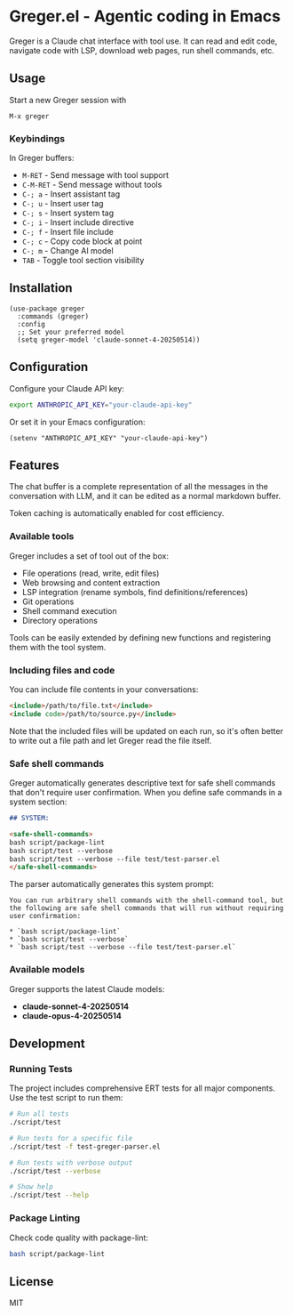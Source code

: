 # Greger.el - Agentic coding in Emacs

Greger is a Claude chat interface with tool use. It can read and edit code, navigate code with LSP, download web pages, run shell commands, etc.

## Usage

Start a new Greger session with

```
M-x greger
```

### Keybindings

In Greger buffers:

- `M-RET` - Send message with tool support
- `C-M-RET` - Send message without tools
- `C-; a` - Insert assistant tag
- `C-; u` - Insert user tag
- `C-; s` - Insert system tag
- `C-; i` - Insert include directive
- `C-; f` - Insert file include
- `C-; c` - Copy code block at point
- `C-; m` - Change AI model
- `TAB` - Toggle tool section visibility

## Installation

```emacs-lisp
(use-package greger
  :commands (greger)
  :config
  ;; Set your preferred model
  (setq greger-model 'claude-sonnet-4-20250514))
```

## Configuration

Configure your Claude API key:

```bash
export ANTHROPIC_API_KEY="your-claude-api-key"
```

Or set it in your Emacs configuration:

```elisp
(setenv "ANTHROPIC_API_KEY" "your-claude-api-key")
```

## Features

The chat buffer is a complete representation of all the messages in the conversation with LLM, and it can be edited as a normal markdown buffer.

Token caching is automatically enabled for cost efficiency.

### Available tools

Greger includes a set of tool out of the box:

- File operations (read, write, edit files)
- Web browsing and content extraction
- LSP integration (rename symbols, find definitions/references)
- Git operations
- Shell command execution
- Directory operations

Tools can be easily extended by defining new functions and registering them with the tool system.

### Including files and code

You can include file contents in your conversations:

```markdown
<include>/path/to/file.txt</include>
<include code>/path/to/source.py</include>
```

Note that the included files will be updated on each run, so it's often better to write out a file path and let Greger read the file itself.

### Safe shell commands

Greger automatically generates descriptive text for safe shell commands that don't require user confirmation. When you define safe commands in a system section:

```markdown
## SYSTEM:

<safe-shell-commands>
bash script/package-lint
bash script/test --verbose
bash script/test --verbose --file test/test-parser.el
</safe-shell-commands>
```

The parser automatically generates this system prompt:

```
You can run arbitrary shell commands with the shell-command tool, but the following are safe shell commands that will run without requiring user confirmation:

* `bash script/package-lint`
* `bash script/test --verbose`
* `bash script/test --verbose --file test/test-parser.el`
```

### Available models

Greger supports the latest Claude models:

- **claude-sonnet-4-20250514**
- **claude-opus-4-20250514**

## Development

### Running Tests

The project includes comprehensive ERT tests for all major components. Use the test script to run them:

```bash
# Run all tests
./script/test

# Run tests for a specific file
./script/test -f test-greger-parser.el

# Run tests with verbose output
./script/test --verbose

# Show help
./script/test --help
```

### Package Linting

Check code quality with package-lint:

```bash
bash script/package-lint
```

## License

MIT
